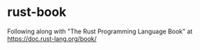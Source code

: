 # rust-book
Following along with "The Rust Programming Language Book" at https://doc.rust-lang.org/book/
